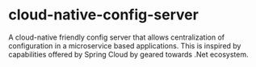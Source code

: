 # cloud-native-config-server
A cloud-native friendly config server that allows centralization of configuration in a microservice based applications.  This is inspired by capabilities offered by Spring Cloud by geared towards .Net ecosystem.
